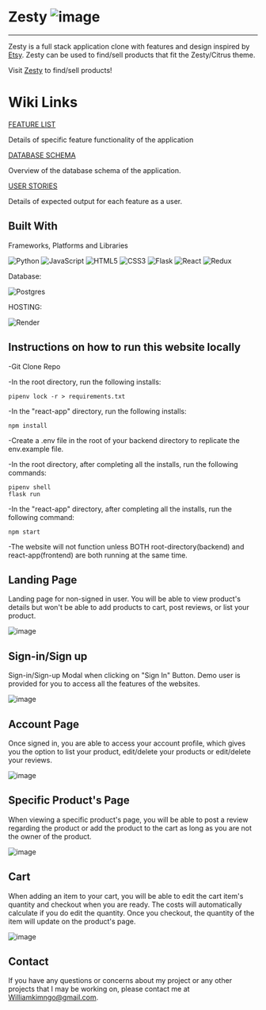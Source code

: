 # Zesty ![image](https://i.imgur.com/764zj91t.jpg)

***

Zesty is a full stack application clone with features and design inspired by [Etsy](https://www.etsy.com/). Zesty can be used to find/sell products that fit the Zesty/Citrus theme. 

Visit [Zesty](https://aa-etsy-clone.onrender.com) to find/sell products! 

# Wiki Links

[FEATURE LIST](https://github.com/williamkimngo/aa-ETSY-WEBSITE_CLONE/wiki/Features-List)

Details of specific feature functionality of the application

[DATABASE SCHEMA](https://github.com/williamkimngo/aa-ETSY-WEBSITE_CLONE/wiki/Database-Schema)

Overview of the database schema of the application.

[USER STORIES](https://github.com/williamkimngo/aa-ETSY-WEBSITE_CLONE/wiki/User-Stories)

Details of expected output for each feature as a user.

## Built With

Frameworks, Platforms and Libraries

![Python](https://img.shields.io/badge/python-3670A0?style=for-the-badge&logo=python&logoColor=ffdd54)
![JavaScript](https://img.shields.io/badge/javascript-%23323330.svg?style=for-the-badge&logo=javascript&logoColor=%23F7DF1E)
![HTML5](https://img.shields.io/badge/html5-%23E34F26.svg?style=for-the-badge&logo=html5&logoColor=white)
![CSS3](https://img.shields.io/badge/css3-%231572B6.svg?style=for-the-badge&logo=css3&logoColor=white)
![Flask](https://img.shields.io/badge/flask-%23000.svg?style=for-the-badge&logo=flask&logoColor=white)
![React](https://img.shields.io/badge/react-%2320232a.svg?style=for-the-badge&logo=react&logoColor=%2361DAFB)
![Redux](https://img.shields.io/badge/redux-%23593d88.svg?style=for-the-badge&logo=redux&logoColor=white)

Database:

![Postgres](https://img.shields.io/badge/postgres-%23316192.svg?style=for-the-badge&logo=postgresql&logoColor=white)

HOSTING:

![Render](https://img.shields.io/badge/Render-%46E3B7.svg?style=for-the-badge&logo=render&logoColor=white)

## Instructions on how to run this website locally
-Git Clone Repo

-In the root directory, run the following installs:
```
pipenv lock -r > requirements.txt
```

-In the "react-app" directory, run the following installs:
```
npm install
```
-Create a .env file in the root of your backend directory to replicate the env.example file. 

-In the root directory, after completing all the installs, run the following commands:
```
pipenv shell
flask run
```

-In the "react-app" directory, after completing all the installs, run the following command: 
```
npm start
```

-The website will not function unless BOTH root-directory(backend) and react-app(frontend) are both running at the same time. 

## Landing Page

Landing page for non-signed in user. You will be able to view product's details but won't be able to add products to cart, post reviews, or list your product. 

![image](https://i.imgur.com/S1G58rX.png)

## Sign-in/Sign up

Sign-in/Sign-up Modal when clicking on "Sign In" Button. Demo user is provided for you to access all the features of the websites. 

![image](https://i.imgur.com/ze1Ad4N.png)

## Account Page

Once signed in, you are able to access your account profile, which gives you the option to list your product, edit/delete your products or edit/delete your reviews. 

![image](https://i.imgur.com/EYGYj2z.png)

## Specific Product's Page

When viewing a specific product's page, you will be able to post a review regarding the product or add the product to the cart as long as you are not the owner of the product. 

![image](https://i.imgur.com/gPRaIWK.png)

## Cart

When adding an item to your cart, you will be able to edit the cart item's quantity and checkout when you are ready. The costs will automatically calculate if you do edit the quantity. Once you checkout, the quantity of the item will update on the product's page. 

![image](https://i.imgur.com/gwLm7FA.png)

## Contact 

If you have any questions or concerns about my project or any other projects that I may be working on, please contact me at Williamkimngo@gmail.com.
